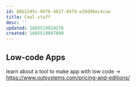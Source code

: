 ```yaml
---
id: 88b1245c-96fb-4827-8479-e39d46ec4cae
title: Cool-stuff
desc: ''
updated: 1605519924276
created: 1605519897899
---
```


## Low-code Apps
learn about a tool to make app with low code -> https://www.outsystems.com/pricing-and-editions/